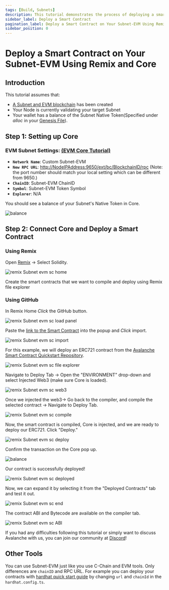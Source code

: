 ```yaml
---
tags: [Build, Subnets]
description: This tutorial demonstrates the process of deploying a smart contract to an EVM-based Subnet.
sidebar_label: Deploy a Smart Contract
pagination_label: Deploy a Smart Contract on Your Subnet-EVM Using Remix and Core
sidebar_position: 0
---
```


# Deploy a Smart Contract on Your Subnet-EVM Using Remix and Core

## Introduction

This tutorial assumes that:

- [A Subnet and EVM blockchain](/tooling/cli-create-deploy-subnets/deploy-fuji-testnet-subnet.md) has been created
- Your Node is currently validating your target Subnet
- Your wallet has a balance of the Subnet Native Token(Specified under _alloc_ in your
  [Genesis File](/build/subnet/upgrade/customize-a-subnet.md#genesis)).

## Step 1: Setting up Core

### **EVM Subnet Settings:** [(EVM Core Tutorial)](/tooling/cli-create-deploy-subnets/deploy-fuji-testnet-subnet.md#connect-with-core)

- **`Network Name`**: Custom Subnet-EVM
- **`New RPC URL`**: [http://NodeIPAddress:9650/ext/bc/BlockchainID/rpc](http://NodeIPAddress:9650/ext/bc/BlockchainID/rpc) (Note: the port number should
  match your local setting which can be different from 9650.)
- **`ChainID`**: Subnet-EVM ChainID
- **`Symbol`**: Subnet-EVM Token Symbol
- **`Explorer`**: N/A

You should see a balance of your Subnet's Native Token in Core.

<div style={{textAlign: 'center'}}>

![balance](/img/evm-smart-contract/core-balance.png)

</div>

## Step 2: Connect Core and Deploy a Smart Contract

### Using Remix

Open [Remix](https://remix.ethereum.org/) -&gt; Select Solidity.

![remix Subnet evm sc home](/img/remix-subnet-evm-sc-home.png)

Create the smart contracts that we want to compile and deploy using Remix file explorer

### Using GitHub

In Remix Home _Click_ the GitHub button.

![remix Subnet evm sc load panel](/img/remix-subnet-evm-sc-load-panel.png)

Paste the [link to the Smart Contract](https://github.com/ava-labs/avalanche-smart-contract-quickstart/blob/main/contracts/NFT.sol)
into the popup and _Click_ import.

![remix Subnet evm sc import](/img/remix-subnet-evm-sc-import.png)

For this example, we will deploy an ERC721 contract from the [Avalanche Smart Contract Quickstart Repository](https://github.com/ava-labs/avalanche-smart-contract-quickstart).

![remix Subnet evm sc file explorer](/img/remix-subnet-evm-sc-file-explorer.png)

Navigate to Deploy Tab -&gt; Open the "ENVIRONMENT" drop-down and select Injected Web3 (make sure
Core is loaded).

![remix Subnet evm sc web3](/img/remix-subnet-evm-sc-web3.png)

Once we injected the web3-&gt; Go back to the compiler, and compile the selected contract -&gt;
Navigate to Deploy Tab.

![remix Subnet evm sc compile](/img/remix-subnet-evm-sc-compile.png)

Now, the smart contract is compiled, Core is injected, and we are ready to deploy our ERC721.
Click "Deploy."

![remix Subnet evm sc deploy](/img/remix-subnet-evm-sc-deploy.png)

Confirm the transaction on the Core pop up.

<div style={{textAlign: 'center'}}>

![balance](/img/evm-smart-contract/approve.png)

</div>

Our contract is successfully deployed!

![remix Subnet evm sc deployed](/img/remix-subnet-evm-sc-deployed.png)

Now, we can expand it by selecting it from the "Deployed Contracts" tab and test it out.

![remix Subnet evm sc end](/img/remix-subnet-evm-sc-end.png)

The contract ABI and Bytecode are available on the compiler tab.

![remix Subnet evm sc ABI](/img/remix-subnet-evm-sc-abi.png)

If you had any difficulties following this tutorial or simply want to discuss Avalanche
with us, you can join our community at [Discord](https://chat.avalabs.org/)!

## Other Tools

You can use Subnet-EVM just like you use C-Chain and EVM tools. Only differences are `chainID` and
RPC URL. For example you can deploy your contracts with
[hardhat quick start guide](/build/dapp/smart-contracts/toolchains/hardhat.md)
by changing `url` and `chainId` in the `hardhat.config.ts`.
